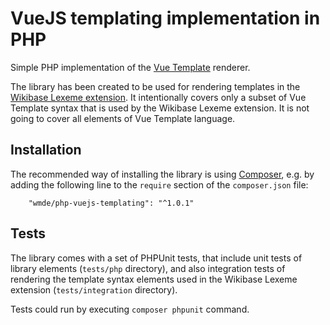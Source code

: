 # VueJS templating implementation in PHP

Simple PHP implementation of the [Vue Template](https://vuejs.org/v2/guide/syntax.html) renderer.

The library has been created to be used for rendering templates
in the [Wikibase Lexeme extension](https://www.mediawiki.org/wiki/Extension:WikibaseLexeme).
It intentionally covers only a subset of Vue Template syntax that is used by the Wikibase
Lexeme extension. It is not going to cover all elements of Vue Template language.

## Installation

The recommended way of installing the library is using [Composer](https://getcomposer.org),
e.g. by adding the following line to the `require` section of the `composer.json` file:

```
	"wmde/php-vuejs-templating": "^1.0.1"
```

## Tests

The library comes with a set of PHPUnit tests, that include unit tests of library elements
(`tests/php` directory), and also integration tests of rendering the template syntax elements used
in the Wikibase Lexeme extension (`tests/integration` directory).

Tests could run by executing `composer phpunit` command.
